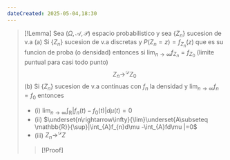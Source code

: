 ```yaml
---
dateCreated: 2025-05-04,18:30
---
```

>[!Lemma]
>Sea $(\Omega,\mathcal{A},\mathcal{P})$ espacio probabilistico y sea $\{Z_{n}\}$ sucesion de v.a
>(a) Si $\{Z_{n}\}$ sucesion de v.a discretas y $P(Z_{n}=z)=f_{Z_{n}}(z)$ que es su funcion de proba (o densidad) entonces si $\lim_{ n \to \infty }f_{Z_{n}}=f_{Z_{0}}$ (limite puntual para casi todo punto) $$Z_{n}\rightarrow^{\mathcal{D}}Z_{0}$$
>(b) Si $\{Z_{n}\}$ sucesion de v.a continuas con $f_{n}$ la densidad y $\lim_{ n \to \infty }f_{n}=f_{0}$ entonces
>- (i) $\lim_{ n \to \infty }\int_{\mathbb{R}}|f_{n}(t)-f_{0}(t)|d\mu(t)=0$
>- (ii) $\underset{n\rightarrow\infty}{\lim}\underset{A\subseteq \mathbb{R}}{\sup}|\int_{A}f_{n}d\mu -\int_{A}fd\mu |=0$
>- (iii) $Z_{n}\rightarrow^{\mathcal{D}}Z$ 
>>[!Proof]


